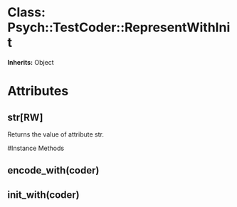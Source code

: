 # Class: Psych::TestCoder::RepresentWithInit
**Inherits:** Object
    



# Attributes
## str[RW] [](#attribute-i-str)
Returns the value of attribute str.


#Instance Methods
## encode_with(coder) [](#method-i-encode_with)

## init_with(coder) [](#method-i-init_with)

